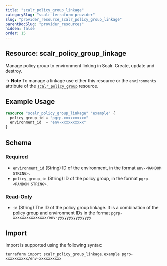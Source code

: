 ```yaml
---
title: "scalr_policy_group_linkage"
categorySlug: "scalr-terraform-provider"
slug: "provider_resource_scalr_policy_group_linkage"
parentDocSlug: "provider_resources"
hidden: false
order: 15
---
```

## Resource: scalr_policy_group_linkage

Manage policy group to environment linking in Scalr. Create, update and destroy.

-> **Note** To manage a linkage use either this resource or the `environments` attribute of the [`scalr_policy_group`](provider_resource_scalr_policy_group) resource.

## Example Usage

```terraform
resource "scalr_policy_group_linkage" "example" {
  policy_group_id = "pgrp-xxxxxxxxxx"
  environment_id  = "env-xxxxxxxxxx"
}
```

<!-- schema generated by tfplugindocs -->
## Schema

### Required

- `environment_id` (String) ID of the environment, in the format `env-<RANDOM STRING>`.
- `policy_group_id` (String) ID of the policy group, in the format `pgrp-<RANDOM STRING>`.

### Read-Only

- `id` (String) The ID of the policy group linkage. It is a combination of the policy group and environment IDs in the format `pgrp-xxxxxxxxxxxxxxx/env-yyyyyyyyyyyyyyy`

## Import

Import is supported using the following syntax:

```shell
terraform import scalr_policy_group_linkage.example pgrp-xxxxxxxxxx/env-xxxxxxxxxx
```
